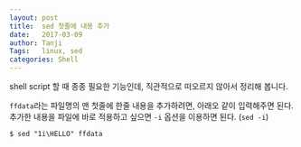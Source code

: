 ```yaml
---
layout: post
title:  sed 첫줄에 내용 추가
date:   2017-03-09
author: Tanji
Tags:   linux, sed
categories: Shell
---
```


shell script 할 때 종종 필요한 기능인데, 직관적으로 떠오르지 않아서 정리해 봅니다.

`ffdata`라는 파일명의 맨 첫줄에 한줄 내용을 추가하려면, 아래오 같이 입력해주면 된다. 추가한 내용을 파일에 바로 적용하고 싶으면 `-i` 옵션을 이용하면 된다. (`sed -i`)

```
$ sed "1i\HELLO" ffdata
```

